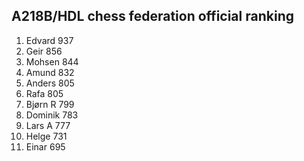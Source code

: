 A218B/HDL chess federation official ranking
-------------------------------------------
1.  Edvard  937
2.  Geir    856
3.  Mohsen  844
4.  Amund   832
5.  Anders  805
6.  Rafa    805
7.  Bjørn R 799
8.  Dominik 783
9.  Lars A  777
10. Helge   731
11. Einar   695
